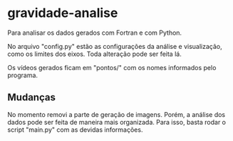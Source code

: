 # gravidade-analise
Para analisar os dados gerados com Fortran e com Python.

No arquivo "config.py" estão as configurações da análise e visualização, como os limites dos eixos. Toda alteração pode ser feita lá.

Os vídeos gerados ficam em "pontos/" com os nomes informados pelo programa.

## Mudanças

No momento removi a parte de geração de imagens. Porém, a análise dos dados pode ser feita de maneira mais organizada. Para isso, basta rodar o script "main.py" com as devidas informações.